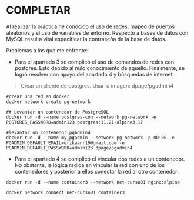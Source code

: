 # COMPLETAR  
Al realizar la práctica he conocido el uso de redes, mapeo de puertos aleatorios y el uso de variables de entorno. Respecto a bases de datos con MySQL resulta vital especificar la contraseña de la base de datos.

Problemas a los que me enfrenté: 
- Para el apartado 3 se complicó el uso de comandos de redes con postgres. Esto debido al nulo conocimiento de aquello. Finalmente, se logró resolver con apoyo del apartado 4 y búsquedas de internet.
>Crear un cliente de postgres. Usar la imagen: dpage/pgadmin4
```
#crear una red en docker
docker network create pg-network
```
```
## Levantar un contenedor de PostgreSQL
docker run -d --name postgres-con --network pg-network -e POSTGRES_PASSWORD=admin123 postgres:11.21-alpine3.17
```
```
#levantar un contenedor pgAdmin4
docker run -d --name my_pgadmin --network pg-network -p 80:80 -e PGADMIN_DEFAULT_EMAIL=erikaanr19@gmail.com -e PGADMIN_DEFAULT_PASSWORD=admin123 dpage/pgadmin4
```

- Para el apartado 4 se complicó el vincular dos redes a un contenedor. No obstante, la lógica radica en vincular la red con uno de los contenedores y posterior a ellos conectar la red al otro contenedor:

```
docker run -d --name container3 --network net-curso01 nginx:alpine
```
```
docker network connect net-curso01 container3
```